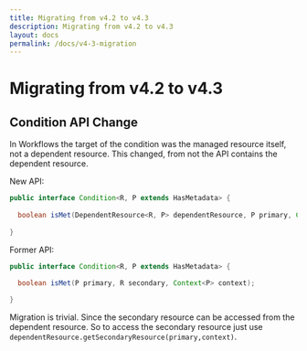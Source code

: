 ```yaml
---
title: Migrating from v4.2 to v4.3
description: Migrating from v4.2 to v4.3
layout: docs
permalink: /docs/v4-3-migration
---
```


# Migrating from v4.2 to v4.3

## Condition API Change

In Workflows the target of the condition was the managed resource itself, not a dependent resource. This changed, from
not the API contains the dependent resource.

New API:

```java
public interface Condition<R, P extends HasMetadata> {
    
  boolean isMet(DependentResource<R, P> dependentResource, P primary, Context<P> context);
  
}
```

Former API:

```java
public interface Condition<R, P extends HasMetadata> {

  boolean isMet(P primary, R secondary, Context<P> context);
  
}
```

Migration is trivial. Since the secondary resource can be accessed from the dependent resource. So to access the secondary
resource just use `dependentResource.getSecondaryResource(primary,context)`.

